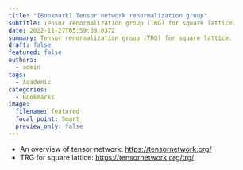 ```yaml
---
title: "[Bookmark] Tensor network renormalization group"
subtitle: Tensor renormalization group (TRG) for square lattice.
date: 2022-11-27T05:59:39.837Z
summary: Tensor renormalization group (TRG) for square lattice.
draft: false
featured: false
authors:
  - admin
tags:
  - Academic
categories:
  - Bookmarks
image:
  filename: featured
  focal_point: Smart
  preview_only: false
---
```

* An﻿ overview of tensor network: <https://tensornetwork.org/>
* T﻿RG for square lattice: <https://tensornetwork.org/trg/>